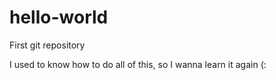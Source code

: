 # hello-world
First git repository

I used to know how to do all of this, so I wanna learn it again (:
